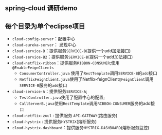 ## spring-cloud 调研demo ##

每个目录为单个eclipse项目
- 
- `cloud-config-server`：配置中心
- `cloud-eureka-server`： 发现中心
- `cloud-service-B`：提供服务`SERVICE-B`(提供一个add加法接口)
- `cloud-service-B2`：提供服务`SERVICE-B`(提供一个add加法接口)
- `cloud-netflix-ribbon`：提供服务`RIBBON-CONSUMER`;使用`@EnableFeignClients`
	- `ConsumerController.java` 使用了`RestTemplate`调用`SERVICE-B`的`add`接口
	- `NetflixFeignClient.java`使用了Netflix-feignClient`@FeignClient`调用`SERVICE-B`服务的`add`接口
- `cloud-service-A`：提供服务`SERVICE-A`;
	- `TestController.java`使用了配置中心的配置;
	- `CallServerB.java`使用`RestTemplate`调用`RIBBON-CONSUMER`服务的add接口
- `cloud-netflix-zuul` : 提供服务 `API-GATEWAY`(路由服务)
- `cloud-hystrix` : 提供服务`HYSTRIX`(熔断服务)
- `cloud-hystrix-dashboard`：提供服务`HYSTRIX-DASHBOARD`(熔断服务监控)